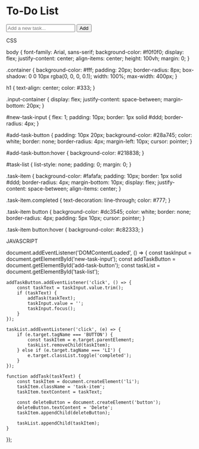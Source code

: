 
<!DOCTYPE html>
<html lang="en">
<head>
    <meta charset="UTF-8">
    <meta name="viewport" content="width=device-width, initial-scale=1.0">
    <title>To-Do List</title>
    <link rel="stylesheet" href="Priyansh.css">
</head>
<body>
    <div class="container">
        <h1>To-Do List</h1>
        <div class="input-container">
            <input type="text" id="new-task-input" placeholder="Add a new task...">
            <button id="add-task-button">Add</button>
        </div>
        <ul id="task-list"></ul>
    </div>
    <script src="Priyansh.js"></script>
</body>
</html>


CSS

body {
    font-family: Arial, sans-serif;
    background-color: #f0f0f0;
    display: flex;
    justify-content: center;
    align-items: center;
    height: 100vh;
    margin: 0;
}

.container {
    background-color: #fff;
    padding: 20px;
    border-radius: 8px;
    box-shadow: 0 0 10px rgba(0, 0, 0, 0.1);
    width: 100%;
    max-width: 400px;
}

h1 {
    text-align: center;
    color: #333;
}

.input-container {
    display: flex;
    justify-content: space-between;
    margin-bottom: 20px;
}

#new-task-input {
    flex: 1;
    padding: 10px;
    border: 1px solid #ddd;
    border-radius: 4px;
}

#add-task-button {
    padding: 10px 20px;
    background-color: #28a745;
    color: white;
    border: none;
    border-radius: 4px;
    margin-left: 10px;
    cursor: pointer;
}

#add-task-button:hover {
    background-color: #218838;
}

#task-list {
    list-style: none;
    padding: 0;
    margin: 0;
}

.task-item {
    background-color: #fafafa;
    padding: 10px;
    border: 1px solid #ddd;
    border-radius: 4px;
    margin-bottom: 10px;
    display: flex;
    justify-content: space-between;
    align-items: center;
}

.task-item.completed {
    text-decoration: line-through;
    color: #777;
}

.task-item button {
    background-color: #dc3545;
    color: white;
    border: none;
    border-radius: 4px;
    padding: 5px 10px;
    cursor: pointer;
}

.task-item button:hover {
    background-color: #c82333;
}



JAVASCRIPT


document.addEventListener('DOMContentLoaded', () => {
    const taskInput = document.getElementById('new-task-input');
    const addTaskButton = document.getElementById('add-task-button');
    const taskList = document.getElementById('task-list');

    addTaskButton.addEventListener('click', () => {
        const taskText = taskInput.value.trim();
        if (taskText) {
            addTask(taskText);
            taskInput.value = '';
            taskInput.focus();
        }
    });

    taskList.addEventListener('click', (e) => {
        if (e.target.tagName === 'BUTTON') {
            const taskItem = e.target.parentElement;
            taskList.removeChild(taskItem);
        } else if (e.target.tagName === 'LI') {
            e.target.classList.toggle('completed');
        }
    });

    function addTask(taskText) {
        const taskItem = document.createElement('li');
        taskItem.className = 'task-item';
        taskItem.textContent = taskText;

        const deleteButton = document.createElement('button');
        deleteButton.textContent = 'Delete';
        taskItem.appendChild(deleteButton);

        taskList.appendChild(taskItem);
    }
});
